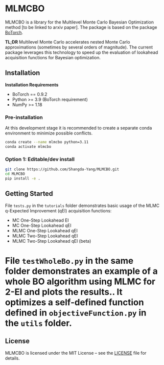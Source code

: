 # MLMCBO

MLMCBO is a library for the Multilevel Monte Carlo Bayesian Optimization method [to be linked to arxiv paper]. The package is based on the package [BoTorch](https://github.com/pytorch/botorch/tree/main).

**TL;DR** Multilevel Monte Carlo accelerates nested Monte Carlo approximations (sometimes by several orders of magnitude). The current package leverages this technology to speed up the evaluation of lookahead acquisition functions for Bayesian optimization.


## Installation

**Installation Requirements**

- BoTorch == 0.9.2
- Python >= 3.9 (BoTorch requirement)
- NumPy >= 1.18

### Pre-installation

At this development stage it is recommended to create a separate conda environment to minimize possible conflicts.

```bash
conda create --name mlmcbo python=3.11
conda activate mlmcbo
```

### Option 1: Editable/dev install

```bash
git clone https://github.com/Shangda-Yang/MLMCBO.git
cd MLMCBO
pip install -e .
```

## Getting Started

File ```tests.py``` in the ```tutorials``` folder demonstrates basic usage of the MLMC q-Expected Improvement (qEI) acquisition functions:

- MC One-Step Lookahead EI
- MC One-Step Lookahead qEI
- MLMC One-Step Lookahead qEI
- MLMC Two-Step Lookahead qEI
- MLMC Two-Step Lookahead qEI (beta)

File ```testWholeBo.py``` in the same folder demonstrates an example of a whole BO algorithm using MLMC for 2-EI and plots the results..
It optimizes a self-defined function defined in ```objectiveFunction.py``` in the ```utils``` folder.
=======

## License
MLMCBO is licensed under the MIT License – see the [LICENSE](LICENSE) file for details.

